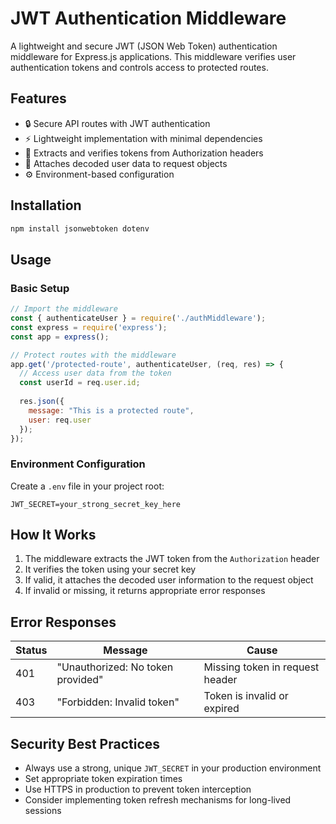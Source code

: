 # JWT Authentication Middleware

A lightweight and secure JWT (JSON Web Token) authentication middleware for Express.js applications. This middleware verifies user authentication tokens and controls access to protected routes.

## Features

- 🔒 Secure API routes with JWT authentication
- ⚡ Lightweight implementation with minimal dependencies
- 🔑 Extracts and verifies tokens from Authorization headers
- 👤 Attaches decoded user data to request objects
- ⚙️ Environment-based configuration

## Installation

```bash
npm install jsonwebtoken dotenv
```

## Usage

### Basic Setup

```javascript
// Import the middleware
const { authenticateUser } = require('./authMiddleware');
const express = require('express');
const app = express();

// Protect routes with the middleware
app.get('/protected-route', authenticateUser, (req, res) => {
  // Access user data from the token
  const userId = req.user.id;
  
  res.json({ 
    message: "This is a protected route",
    user: req.user 
  });
});
```

### Environment Configuration

Create a `.env` file in your project root:

```
JWT_SECRET=your_strong_secret_key_here
```

## How It Works

1. The middleware extracts the JWT token from the `Authorization` header
2. It verifies the token using your secret key
3. If valid, it attaches the decoded user information to the request object
4. If invalid or missing, it returns appropriate error responses

## Error Responses

| Status | Message | Cause |
|--------|---------|-------|
| 401 | "Unauthorized: No token provided" | Missing token in request header |
| 403 | "Forbidden: Invalid token" | Token is invalid or expired |

## Security Best Practices

- Always use a strong, unique `JWT_SECRET` in your production environment
- Set appropriate token expiration times
- Use HTTPS in production to prevent token interception
- Consider implementing token refresh mechanisms for long-lived sessions


